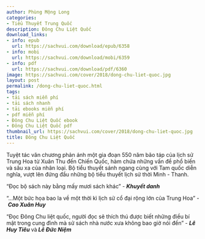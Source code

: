 ```yaml
---
author: Phùng Mộng Long
categories:
- Tiểu Thuyết Trung Quốc
description: Đông Chu Liệt Quốc
download_links:
- info: epub
  url: https://sachvui.com/download/epub/6358
- info: mobi
  url: https://sachvui.com/download/mobi/6359
- info: pdf
  url: https://sachvui.com/download/pdf/6360
image: https://sachvui.com/cover/2018/dong-chu-liet-quoc.jpg
layout: post
permalink: /dong-chu-liet-quoc.html
tags:
- tải sách miễn phí
- tải sách nhanh
- tải ebooks miễn phí
- pdf miễn phí
- Đông Chu Liệt Quốc ebook
- Đông Chu Liệt Quốc pdf
thumbnail_url: https://sachvui.com/cover/2018/dong-chu-liet-quoc.jpg
title: Đông Chu Liệt Quốc
---
```


 <div class="item-desc text-justify"> <p>Tuyệt tác văn chương phản ánh một gia đoạn 550 năm bão táp của lịch sử Trung Hoa từ Xuân Thu đến Chiến Quốc, hàm chứa những vấn đề phổ biến và sâu xa của nhân loại. Bộ tiểu thuyết sánh ngang cùng với Tam quốc diễn nghĩa, vượt lên đứng đầu những bộ tiểu thuyết lịch sử thời Minh - Thanh.</p><p>“Đọc bộ sách này bằng mấy mươi sách khác” - <em><strong>Khuyết danh</strong></em></p><p>“…Một bức họa bao la về một thời kì lịch sử cổ đại rộng lớn của Trung Hoa” - <em><strong>Cao Xuân Huy</strong></em></p><p>“Đọc Đông Chu liệt quốc, người đọc sẽ thích thú được biết những điều bí mật trong cung đình mà sử sách nhà nước xưa không bao giờ nói đến” - <strong><em>Lê Huy Tiêu </em></strong>và<strong><em> Lê Đức Niệm</em></strong></p> </div>